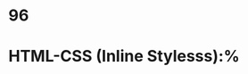 # 96
# HTML-CSS (Inline Stylesss):%
<p style="color: blue; font_size: 12 px;"< styled paragraph<//P>

